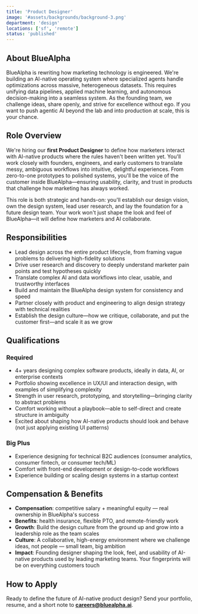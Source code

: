 ```yaml
---
title: 'Product Designer'
image: '#assets/backgrounds/background-3.png'
department: 'design'
locations: ['sf', 'remote']
status: 'published'
---
```


## About BlueAlpha

BlueAlpha is rewriting how marketing technology is engineered. We're building an AI-native operating system where specialized agents handle optimizations across massive, heterogeneous datasets. This requires unifying data pipelines, applied machine learning, and autonomous decision-making into a seamless system. As the founding team, we challenge ideas, share openly, and strive for excellence without ego. If you want to push agentic AI beyond the lab and into production at scale, this is your chance.

## Role Overview

We're hiring our **first Product Designer** to define how marketers interact with AI-native products where the rules haven't been written yet. You'll work closely with founders, engineers, and early customers to translate messy, ambiguous workflows into intuitive, delightful experiences. From zero-to-one prototypes to polished systems, you'll be the voice of the customer inside BlueAlpha—ensuring usability, clarity, and trust in products that challenge how marketing has always worked.

This role is both strategic and hands-on: you'll establish our design vision, own the design system, lead user research, and lay the foundation for a future design team. Your work won't just shape the look and feel of BlueAlpha—it will define how marketers and AI collaborate.

## Responsibilities

- Lead design across the entire product lifecycle, from framing vague problems to delivering high-fidelity solutions
- Drive user research and discovery to deeply understand marketer pain points and test hypotheses quickly
- Translate complex AI and data workflows into clear, usable, and trustworthy interfaces
- Build and maintain the BlueAlpha design system for consistency and speed
- Partner closely with product and engineering to align design strategy with technical realities
- Establish the design culture—how we critique, collaborate, and put the customer first—and scale it as we grow

## Qualifications

### Required

- 4+ years designing complex software products, ideally in data, AI, or enterprise contexts
- Portfolio showing excellence in UX/UI and interaction design, with examples of simplifying complexity
- Strength in user research, prototyping, and storytelling—bringing clarity to abstract problems
- Comfort working without a playbook—able to self-direct and create structure in ambiguity
- Excited about shaping how AI-native products should look and behave (not just applying existing UI patterns)

### Big Plus

- Experience designing for technical B2C audiences (consumer analytics, consumer fintech, or consumer tech/ML)
- Comfort with front-end development or design-to-code workflows
- Experience building or scaling design systems in a startup context

## Compensation & Benefits

- **Compensation**: competitive salary + meaningful equity — real ownership in BlueAlpha's success
- **Benefits**: health insurance, flexible PTO, and remote-friendly work
- **Growth**: Build the design culture from the ground up and grow into a leadership role as the team scales
- **Culture**: A collaborative, high-energy environment where we challenge ideas, not people — small team, big ambition
- **Impact**: Founding designer shaping the look, feel, and usability of AI-native products used by leading marketing teams. Your fingerprints will be on everything customers touch

## How to Apply

Ready to define the future of AI-native product design? Send your portfolio, resume, and a short note to **careers@bluealpha.ai**.
